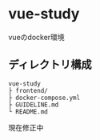 # vue-study
vueのdocker環境

## ディレクトリ構成
```
vue-study
├ frontend/             
├ docker-compose.yml  
├ GUIDELINE.md        
└ README.md           
```

現在修正中
